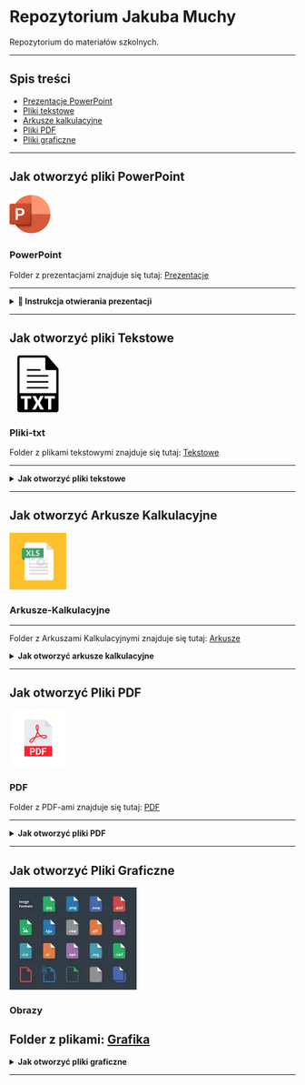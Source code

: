 # Repozytorium Jakuba Muchy

Repozytorium do materiałów szkolnych.

---
## Spis treści

- [Prezentacje PowerPoint](#powerpoint)
- [Pliki tekstowe](#pliki-txt)
- [Arkusze kalkulacyjne](#arkusze-kalkulacyjne)
- [Pliki PDF](#pdf)
- [Pliki graficzne](#obrazy)

---

## Jak otworzyć pliki PowerPoint

![PowerPoint Logo](images/powerpoint.png)

### PowerPoint

Folder z prezentacjami znajduje się tutaj: [Prezentacje](Prezentacje/)

---

<details>
  <summary><strong>📖 Instrukcja otwierania prezentacji</strong></summary><br>

  <p>
    Aby otworzyć plik prezentacji, należy kliknąć w odnośnik <strong>PowerPoint</strong> powyżej.<br><br>
    <img src="images/Zrzut ekranu 2025-05-23 184155.png" alt="Zrzut ekranu" width="500"/><br><br>

    Następnie wybierz interesującą Cię prezentację z listy plików:<br><br>
    <img src="images/Zrzut ekranu 2025-05-23 184516.png" alt="Zrzut ekranu" width="100%"/><br><br>

    Kliknij w przycisk <strong>View raw</strong>, aby otworzyć prezentację bezpośrednio w przeglądarce.<br><br>

    <div>
      <span style="display: inline-block; vertical-align: top; width: 65%;">
        <p><strong>Możesz również pobrać plik, klikając ikonę pobierania:</strong></p>
      </span>
      <span style="display: inline-block; width: 30%;">
        <img src="images/Zrzut ekranu 2025-05-23 190830.png" alt="Pobieranie" width="30"/>
      </span>
    </div><br><br>

    Po otwarciu prezentacji możesz przechodzić między slajdami za pomocą strzałek <strong>lewo/prawo</strong>:<br><br>
    <img src="images/Zrzut ekranu 2025-05-23 184647.png" alt="Zrzut ekranu" width="100%"/>
  </p>
</details>

---

## Jak otworzyć pliki Tekstowe

<img src="images/OIP.jpeg" alt="Pobieranie" width="100"/>

### Pliki-txt

Folder z plikami tekstowymi znajduje się tutaj: [Tekstowe](Tekstowe/)

---
<details>
  <summary><strong>Jak otworzyć pliki tekstowe</strong></summary>

  <p>
    Pliki tekstowe (np. DOCX, ODT) można otworzyć klikając ich nazwę w repozytorium.
  </p>

  <img src="images/docx-kliknij.png" alt="Kliknij plik tekstowy" width="600"/>

  <p>
    GitHub wyświetli podgląd dokumentu bezpośrednio w przeglądarce.
  </p>

  <img src="images/docx-podglad.png" alt="Podgląd pliku tekstowego" width="100%"/>

</details>

---

## Jak otworzyć Arkusze Kalkulacyjne


<img src="images/OIP (1).jpeg" alt="Pobieranie" width="100"/>

### Arkusze-Kalkulacyjne
---
Folder z Arkuszami Kalkulacyjnymi znajduje się tutaj: [Arkusze](Arkusze/)

<details>
  <summary><strong>Jak otworzyć arkusze kalkulacyjne</strong></summary>

  <p>
    Kliknij nazwę arkusza kalkulacyjnego (np. XLSX, ODS), aby zobaczyć jego zawartość.
  </p>

  <img src="images/xlsx-kliknij.png" alt="Kliknij arkusz kalkulacyjny" width="600"/>

  <p>
    GitHub wyświetli zawartość arkusza bezpośrednio w przeglądarce.
  </p>

  <img src="images/xlsx-podglad.png" alt="Podgląd arkusza kalkulacyjnego" width="100%"/>

</details>

---
## Jak otworzyć Pliki PDF

<img src="images/format-ikony-pliku-pdf-ikona-dokumentu-wektorowego-przycisku-obrazu-pobierania-233114800.webp" alt="Pobieranie" width="100"/>

### PDF

Folder z PDF-ami znajduje się tutaj: [PDF](PDF/)

---
<details>
  <summary><strong>Jak otworzyć pliki PDF</strong></summary>

  <p>
    Kliknij nazwę pliku PDF, aby otworzyć go bezpośrednio w przeglądarce.
  </p>

  <img src="images/pdf-kliknij.png" alt="Kliknij PDF" width="600"/>

  <p>
    Plik PDF otworzy się automatycznie w przeglądarce.
  </p>

  <img src="images/pdf-widok.png" alt="Widok PDF" width="100%"/>

</details>

---

## Jak otworzyć Pliki Graficzne

![PowerPoint Logo](images/OIP.webp)

### Obrazy

Folder z plikami: [Grafika](Grafika/)
---
<details>
  <summary><strong>Jak otworzyć pliki graficzne</strong></summary>

  <p>
    Kliknij nazwę pliku graficznego (np. JPG, PNG, GIF), aby wyświetlić obraz w przeglądarce.
  </p>

  <img src="images/obrazek-kliknij.png" alt="Kliknij obraz" width="600"/>

  <p>
    Obraz zostanie wyświetlony w pełnym rozmiarze.
  </p>

  <img src="images/obrazek-podglad.png" alt="Podgląd obrazu" width="100%"/>

</details>

---
